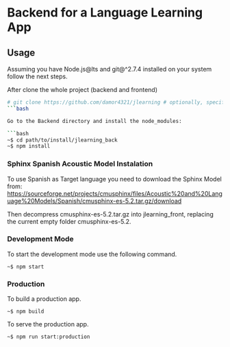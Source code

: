 Backend for a Language Learning App
===================================

## Usage
Assuming you have Node.js@lts and git@^2.7.4 installed on
your system follow the next steps.

After clone the whole project (backend and frontend) 

```bash
# git clone https://github.com/damor4321/jlearning # optionally, specify the directory in which to clone
```bash

Go to the Backend directory and install the node_modules:

```bash
~$ cd path/to/install/jlearning_back
~$ npm install
```

### Sphinx Spanish Acoustic Model Instalation
To use Spanish as Target language you need to download the Sphinx Model from: https://sourceforge.net/projects/cmusphinx/files/Acoustic%20and%20Language%20Models/Spanish/cmusphinx-es-5.2.tar.gz/download

Then decompress cmusphinx-es-5.2.tar.gz into jlearning_front, replacing the current empty folder cmusphinx-es-5.2.

### Development Mode
To start the development mode use the following command.
```
~$ npm start
```
### Production
To build a production app.
```
~$ npm build
```
To serve the production app.
```
~$ npm run start:production
```
